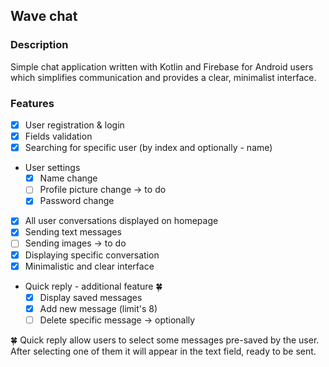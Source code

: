 ## Wave chat

### Description

Simple chat application written with Kotlin and Firebase for Android users which simplifies communication and provides a clear, minimalist interface.

### Features

- [x]  User registration & login
- [x]  Fields validation
- [x]  Searching for specific user (by index and optionally - name)
- User settings
  - [x]  Name change
  - [ ]  Profile picture change → to do
  - [x]  Password change
- [x]  All user conversations displayed on homepage
- [x]  Sending text messages
- [ ]  Sending images → to do
- [x]  Displaying specific conversation
- [x]  Minimalistic and clear interface
- Quick reply - additional feature 🍀
  - [x]  Display saved messages
  - [x]  Add new message (limit's 8)
  - [ ]  Delete specific message → optionally

🍀 Quick reply allow users to select some messages pre-saved by the user. After selecting one of them it will appear in the text field, ready to be sent.

